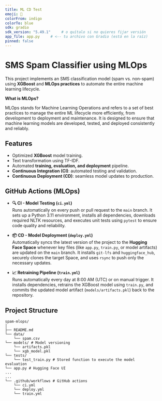 ```yaml
---
title: ML CD Test
emoji: 🤖
colorFrom: indigo
colorTo: blue
sdk: gradio
sdk_version: "5.49.1"     # o quítalo si no quieres fijar versión
app_file: app.py     # <-- tu archivo con Gradio (está en la raíz)
pinned: false
---
```


# SMS Spam Classifier using MLOps

This project implements an SMS classification model (spam vs. non-spam) using **XGBoost** and **MLOps practices** to automate the entire machine learning lifecycle.

**What is MLOps?**

MLOps stands for Machine Learning Operations and refers to a set of best practices to manage the entire ML lifecycle more efficiently, from development to deployment and maintenance. It is designed to ensure that machine learning models are developed, tested, and deployed consistently and reliably.

## Features

- Optimized **XGBoost** model training.
- Text transformation using TF-IDF.
- Automated **training, evaluation, and deployment** pipeline.
- **Continuous Integration (CI)**: automated testing and validation.
- **Continuous Deployment (CD)**: seamless model updates to production.

## GitHub Actions (MLOps)

- **🔍 CI - Model Testing (`ci.yml`)**  
  Runs automatically on every push or pull request to the `main` branch. It sets up a Python 3.11 environment, installs all dependencies, downloads required NLTK resources, and executes unit tests using `pytest` to ensure code quality and reliability.

- **📦 CD - Model Deployment (`deploy.yml`)**  
  Automatically syncs the latest version of the project to the **Hugging Face Space** whenever key files (like `app.py`, `train.py`, or model artifacts) are updated on the `main` branch. It installs `git-lfs` and `huggingface_hub`, securely clones the target Space, and uses `rsync` to push only the necessary updates.

- **📈 Retraining Pipeline (`train.yml`)**  
  Runs automatically every day at 8:00 AM (UTC) or on manual trigger. It installs dependencies, retrains the XGBoost model using `train.py`, and commits the updated model artifact (`models/artifacts.pkl`) back to the repository.

## Project Structure
```
spam-mlops/
│
├── README.md
└── data/
    └── spam.csv
└── models/ # Model versioning
    └── artifacts.pkl
    └── xgb_model.pkl
└── tests/
    └── test_train.py # Stored function to execute the model evaluation
└── app.py # Hugging Face UI
...
...
└── .github/workflows # GitHub actions
    └── ci.yml
    └── deploy.yml
    └── train.yml
```
